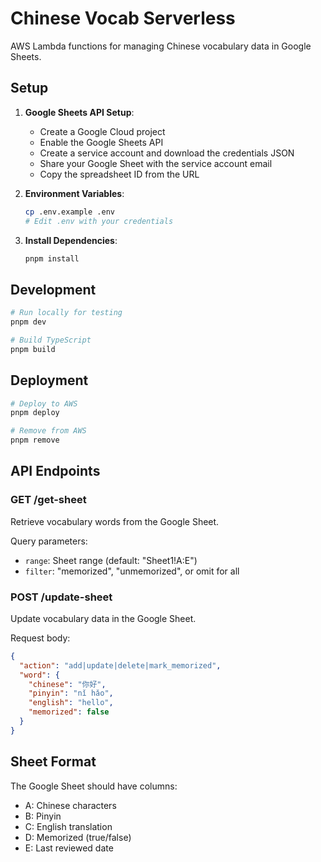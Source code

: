 # Chinese Vocab Serverless

AWS Lambda functions for managing Chinese vocabulary data in Google Sheets.

## Setup

1. **Google Sheets API Setup**:
   - Create a Google Cloud project
   - Enable the Google Sheets API
   - Create a service account and download the credentials JSON
   - Share your Google Sheet with the service account email
   - Copy the spreadsheet ID from the URL

2. **Environment Variables**:

   ```bash
   cp .env.example .env
   # Edit .env with your credentials
   ```

3. **Install Dependencies**:
   ```bash
   pnpm install
   ```

## Development

```bash
# Run locally for testing
pnpm dev

# Build TypeScript
pnpm build
```

## Deployment

```bash
# Deploy to AWS
pnpm deploy

# Remove from AWS
pnpm remove
```

## API Endpoints

### GET /get-sheet

Retrieve vocabulary words from the Google Sheet.

Query parameters:

- `range`: Sheet range (default: "Sheet1!A:E")
- `filter`: "memorized", "unmemorized", or omit for all

### POST /update-sheet

Update vocabulary data in the Google Sheet.

Request body:

```json
{
  "action": "add|update|delete|mark_memorized",
  "word": {
    "chinese": "你好",
    "pinyin": "nǐ hǎo",
    "english": "hello",
    "memorized": false
  }
}
```

## Sheet Format

The Google Sheet should have columns:

- A: Chinese characters
- B: Pinyin
- C: English translation
- D: Memorized (true/false)
- E: Last reviewed date
